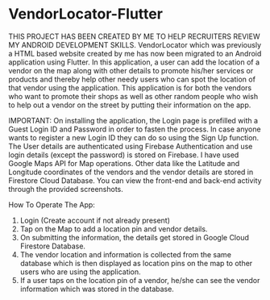 # VendorLocator-Flutter

THIS PROJECT HAS BEEN CREATED BY ME TO HELP RECRUITERS REVIEW MY ANDROID DEVELOPMENT SKILLS.
VendorLocator which was previously a HTML based website created by me has now been migrated to an Android application using Flutter.
In this application, a user can add the location of a vendor on the map along with other details to promote his/her services or products and thereby help other needy users who can spot the location of that vendor using the application.
This application is for both the vendors who want to promote their shops as well as other random people who wish to help out a vendor on the street by putting their information on the app.

IMPORTANT:
On installing the application, the Login page is prefilled with a Guest Login ID and Password in order to fasten the process. In case anyone wants to register a new Login ID they can do so using the Sign Up function. 
The User details are authenticated using Firebase Authentication and use login details (except the password) is stored on Firebase.
I have used Google Maps API for Map operations. Other data like the Latitude and Longitude coordinates of the vendors and the vendor details are stored in Firestore Cloud Database.
You can view the front-end and back-end activity through the provided screenshots.

How To Operate The App:
1. Login (Create account if not already present)
2. Tap on the Map to add a location pin and vendor details.
3. On submitting the information, the details get stored in Google Cloud Firestore Database.
4. The vendor location and information is collected from the same database which is then displayed as location pins on the map to other users who are using the application.
5. If a user taps on the location pin of a vendor, he/she can see the vendor information which was stored in the database.

